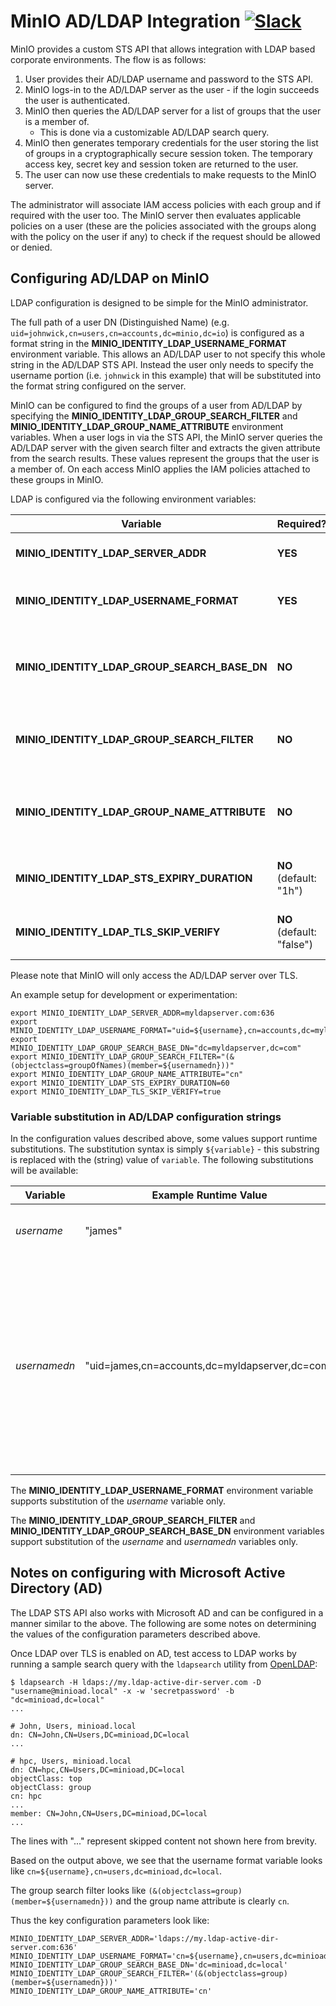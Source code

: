 # MinIO AD/LDAP Integration [![Slack](https://slack.min.io/slack?type=svg)](https://slack.min.io)

MinIO provides a custom STS API that allows integration with LDAP
based corporate environments. The flow is as follows:

1. User provides their AD/LDAP username and password to the STS API.
2. MinIO logs-in to the AD/LDAP server as the user - if the login
   succeeds the user is authenticated.
3. MinIO then queries the AD/LDAP server for a list of groups that the
   user is a member of.
   - This is done via a customizable AD/LDAP search query.
4. MinIO then generates temporary credentials for the user storing the
   list of groups in a cryptographically secure session token. The
   temporary access key, secret key and session token are returned to
   the user.
5. The user can now use these credentials to make requests to the
   MinIO server.

The administrator will associate IAM access policies with each group
and if required with the user too. The MinIO server then evaluates
applicable policies on a user (these are the policies associated with
the groups along with the policy on the user if any) to check if the
request should be allowed or denied.

## Configuring AD/LDAP on MinIO

LDAP configuration is designed to be simple for the MinIO administrator.

The full path of a user DN (Distinguished Name)
(e.g. `uid=johnwick,cn=users,cn=accounts,dc=minio,dc=io`) is
configured as a format string in the
**MINIO_IDENTITY_LDAP_USERNAME_FORMAT** environment variable. This
allows an AD/LDAP user to not specify this whole string in the AD/LDAP STS
API. Instead the user only needs to specify the username portion
(i.e. `johnwick` in this example) that will be substituted into the
format string configured on the server.

MinIO can be configured to find the groups of a user from AD/LDAP by
specifying the **MINIO_IDENTITY_LDAP_GROUP_SEARCH_FILTER** and
**MINIO_IDENTITY_LDAP_GROUP_NAME_ATTRIBUTE** environment
variables. When a user logs in via the STS API, the MinIO server
queries the AD/LDAP server with the given search filter and extracts the
given attribute from the search results. These values represent the
groups that the user is a member of. On each access MinIO applies the
IAM policies attached to these groups in MinIO.

LDAP is configured via the following environment variables:

| Variable                                     | Required?                 | Purpose                                                |
|----------------------------------------------|---------------------------|--------------------------------------------------------|
| **MINIO_IDENTITY_LDAP_SERVER_ADDR**          | **YES**                   | AD/LDAP server address                                 |
| **MINIO_IDENTITY_LDAP_USERNAME_FORMAT**      | **YES**                   | Format of full username DN                             |
| **MINIO_IDENTITY_LDAP_GROUP_SEARCH_BASE_DN** | **NO**                    | Base DN in AD/LDAP hierarchy to use in search requests |
| **MINIO_IDENTITY_LDAP_GROUP_SEARCH_FILTER**  | **NO**                    | Search filter to find groups of a user                 |
| **MINIO_IDENTITY_LDAP_GROUP_NAME_ATTRIBUTE** | **NO**                    | Attribute of search results to use as group name       |
| **MINIO_IDENTITY_LDAP_STS_EXPIRY_DURATION**  | **NO** (default: "1h")    | STS credentials validity duration                      |
| **MINIO_IDENTITY_LDAP_TLS_SKIP_VERIFY**      | **NO** (default: "false") | Disable TLS certificate verification                   |

Please note that MinIO will only access the AD/LDAP server over TLS.

An example setup for development or experimentation:

``` shell
export MINIO_IDENTITY_LDAP_SERVER_ADDR=myldapserver.com:636
export MINIO_IDENTITY_LDAP_USERNAME_FORMAT="uid=${username},cn=accounts,dc=myldapserver,dc=com"
export MINIO_IDENTITY_LDAP_GROUP_SEARCH_BASE_DN="dc=myldapserver,dc=com"
export MINIO_IDENTITY_LDAP_GROUP_SEARCH_FILTER="(&(objectclass=groupOfNames)(member=${usernamedn}))"
export MINIO_IDENTITY_LDAP_GROUP_NAME_ATTRIBUTE="cn"
export MINIO_IDENTITY_LDAP_STS_EXPIRY_DURATION=60
export MINIO_IDENTITY_LDAP_TLS_SKIP_VERIFY=true
```

### Variable substitution in AD/LDAP configuration strings

In the configuration values described above, some values support
runtime substitutions. The substitution syntax is simply
`${variable}` - this substring is replaced with the (string) value of
`variable`. The following substitutions will be available:

| Variable     | Example Runtime Value                          | Description                                                                                                                                  |
|--------------|------------------------------------------------|----------------------------------------------------------------------------------------------------------------------------------------------|
| *username*   | "james"                                        | The AD/LDAP username of a user.                                                                                                                 |
| *usernamedn* | "uid=james,cn=accounts,dc=myldapserver,dc=com" | The AD/LDAP username DN of a user. This is constructed from the AD/LDAP user DN format string provided to the server and the actual AD/LDAP username. |

The **MINIO_IDENTITY_LDAP_USERNAME_FORMAT** environment variable
supports substitution of the *username* variable only.

The **MINIO_IDENTITY_LDAP_GROUP_SEARCH_FILTER** and
**MINIO_IDENTITY_LDAP_GROUP_SEARCH_BASE_DN** environment variables
support substitution of the *username* and *usernamedn* variables
only.

## Notes on configuring with Microsoft Active Directory (AD)

The LDAP STS API also works with Microsoft AD and can be configured in a manner
similar to the above. The following are some notes on determining the values of
the configuration parameters described above.

Once LDAP over TLS is enabled on AD, test access to LDAP works by running a
sample search query with the `ldapsearch` utility from
[OpenLDAP](https://openldap.org/):

```shell
$ ldapsearch -H ldaps://my.ldap-active-dir-server.com -D "username@minioad.local" -x -w 'secretpassword' -b "dc=minioad,dc=local"
...

# John, Users, minioad.local
dn: CN=John,CN=Users,DC=minioad,DC=local
...

# hpc, Users, minioad.local
dn: CN=hpc,CN=Users,DC=minioad,DC=local
objectClass: top
objectClass: group
cn: hpc
...
member: CN=John,CN=Users,DC=minioad,DC=local
...
```

The lines with "..." represent skipped content not shown here from brevity.

Based on the output above, we see that the username format variable looks like
`cn=${username},cn=users,dc=minioad,dc=local`.

The group search filter looks like
`(&(objectclass=group)(member=${usernamedn}))` and the group name attribute is
clearly `cn`.

Thus the key configuration parameters look like:

```
MINIO_IDENTITY_LDAP_SERVER_ADDR='ldaps://my.ldap-active-dir-server.com:636'
MINIO_IDENTITY_LDAP_USERNAME_FORMAT='cn=${username},cn=users,dc=minioad,dc=local'
MINIO_IDENTITY_LDAP_GROUP_SEARCH_BASE_DN='dc=minioad,dc=local'
MINIO_IDENTITY_LDAP_GROUP_SEARCH_FILTER='(&(objectclass=group)(member=${usernamedn}))'
MINIO_IDENTITY_LDAP_GROUP_NAME_ATTRIBUTE='cn'
```
